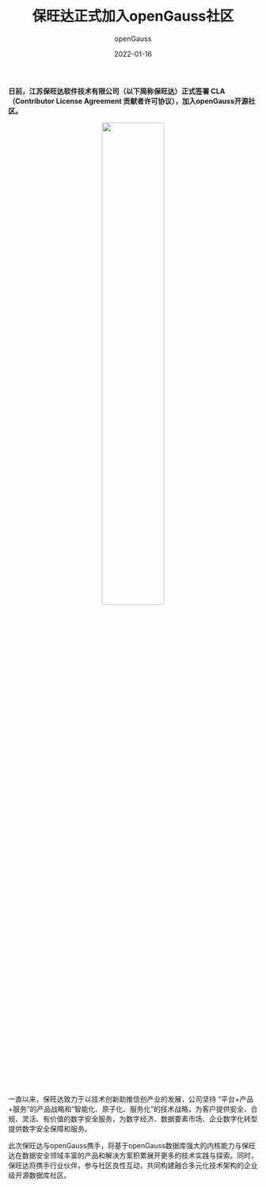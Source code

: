 ﻿---
title: '保旺达正式加入openGauss社区'
date: '2022-01-16'
tags: ['theme']
banner: '/category/news/2023-01-16/banner.png'
author: 'openGauss'
category: 'news'
summary: '保旺达正式加入openGauss社区'
---

**日前，江苏保旺达软件技术有限公司（以下简称保旺达）正式签署 CLA（Contributor License Agreement 贡献者许可协议），加入openGauss开源社区。**

<div style="text-align:center"><img src="/zh/news/2023-01-16/banner.png" style="width: 50%"></div>

一直以来，保旺达致力于以技术创新助推信创产业的发展，公司坚持 “平台+产品+服务”的产品战略和“智能化、原子化、服务化”的技术战略，为客户提供安全、合规、灵活、有价值的数字安全服务，为数字经济、数据要素市场、企业数字化转型提供数字安全保障和服务。

此次保旺达与openGauss携手，将基于openGauss数据库强大的内核能力与保旺达在数据安全领域丰富的产品和解决方案积累展开更多的技术实践与探索。同时，保旺达将携手行业伙伴，参与社区良性互动，共同构建融合多元化技术架构的企业级开源数据库社区。
